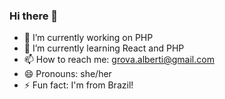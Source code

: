 ### Hi there 👋


- 🔭 I’m currently working on PHP
- 🌱 I’m currently learning React and PHP
- 📫 How to reach me: grova.alberti@gmail.com
- 😄 Pronouns: she/her
- ⚡ Fun fact: I'm from Brazil!
